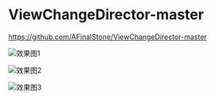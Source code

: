 # ViewChangeDirector-master
https://github.com/AFinalStone/ViewChangeDirector-master

![效果图1](GIF/GIF_01.png)<br>

![效果图2](GIF/GIF_02.png)<br>

![效果图3](GIF/GIF_03.png)<br>